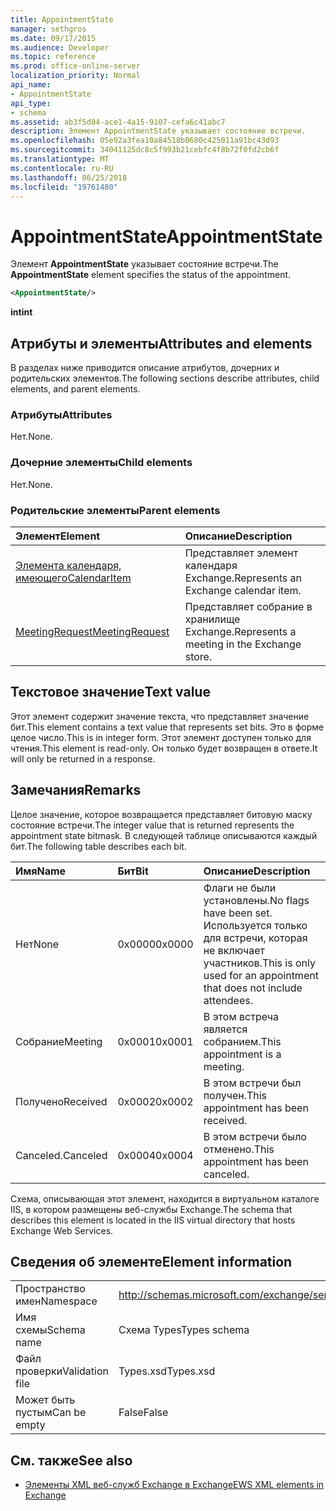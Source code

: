 ```yaml
---
title: AppointmentState
manager: sethgros
ms.date: 09/17/2015
ms.audience: Developer
ms.topic: reference
ms.prod: office-online-server
localization_priority: Normal
api_name:
- AppointmentState
api_type:
- schema
ms.assetid: ab3f5d04-ace1-4a15-9107-cefa6c41abc7
description: Элемент AppointmentState указывает состояние встречи.
ms.openlocfilehash: 05e92a3fea10a84518b0680c425011a91bc43d93
ms.sourcegitcommit: 34041125dc8c5f993b21cebfc4f8b72f0fd2cb6f
ms.translationtype: MT
ms.contentlocale: ru-RU
ms.lasthandoff: 06/25/2018
ms.locfileid: "19761480"
---
```

# <a name="appointmentstate"></a><span data-ttu-id="2a044-103">AppointmentState</span><span class="sxs-lookup"><span data-stu-id="2a044-103">AppointmentState</span></span>

<span data-ttu-id="2a044-104">Элемент **AppointmentState** указывает состояние встречи.</span><span class="sxs-lookup"><span data-stu-id="2a044-104">The **AppointmentState** element specifies the status of the appointment.</span></span> 
  
```XML
<AppointmentState/>
```

 <span data-ttu-id="2a044-105">**int**</span><span class="sxs-lookup"><span data-stu-id="2a044-105">**int**</span></span>
## <a name="attributes-and-elements"></a><span data-ttu-id="2a044-106">Атрибуты и элементы</span><span class="sxs-lookup"><span data-stu-id="2a044-106">Attributes and elements</span></span>

<span data-ttu-id="2a044-107">В разделах ниже приводится описание атрибутов, дочерних и родительских элементов.</span><span class="sxs-lookup"><span data-stu-id="2a044-107">The following sections describe attributes, child elements, and parent elements.</span></span>
  
### <a name="attributes"></a><span data-ttu-id="2a044-108">Атрибуты</span><span class="sxs-lookup"><span data-stu-id="2a044-108">Attributes</span></span>

<span data-ttu-id="2a044-109">Нет.</span><span class="sxs-lookup"><span data-stu-id="2a044-109">None.</span></span>
  
### <a name="child-elements"></a><span data-ttu-id="2a044-110">Дочерние элементы</span><span class="sxs-lookup"><span data-stu-id="2a044-110">Child elements</span></span>

<span data-ttu-id="2a044-111">Нет.</span><span class="sxs-lookup"><span data-stu-id="2a044-111">None.</span></span>
  
### <a name="parent-elements"></a><span data-ttu-id="2a044-112">Родительские элементы</span><span class="sxs-lookup"><span data-stu-id="2a044-112">Parent elements</span></span>

|<span data-ttu-id="2a044-113">**Элемент**</span><span class="sxs-lookup"><span data-stu-id="2a044-113">**Element**</span></span>|<span data-ttu-id="2a044-114">**Описание**</span><span class="sxs-lookup"><span data-stu-id="2a044-114">**Description**</span></span>|
|:-----|:-----|
|[<span data-ttu-id="2a044-115">Элемента календаря, имеющего</span><span class="sxs-lookup"><span data-stu-id="2a044-115">CalendarItem</span></span>](calendaritem.md) <br/> |<span data-ttu-id="2a044-116">Представляет элемент календаря Exchange.</span><span class="sxs-lookup"><span data-stu-id="2a044-116">Represents an Exchange calendar item.</span></span>  <br/> |
|[<span data-ttu-id="2a044-117">MeetingRequest</span><span class="sxs-lookup"><span data-stu-id="2a044-117">MeetingRequest</span></span>](meetingrequest.md) <br/> |<span data-ttu-id="2a044-118">Представляет собрание в хранилище Exchange.</span><span class="sxs-lookup"><span data-stu-id="2a044-118">Represents a meeting in the Exchange store.</span></span>  <br/> |
   
## <a name="text-value"></a><span data-ttu-id="2a044-119">Текстовое значение</span><span class="sxs-lookup"><span data-stu-id="2a044-119">Text value</span></span>

<span data-ttu-id="2a044-120">Этот элемент содержит значение текста, что представляет значение бит.</span><span class="sxs-lookup"><span data-stu-id="2a044-120">This element contains a text value that represents set bits.</span></span> <span data-ttu-id="2a044-121">Это в форме целое число.</span><span class="sxs-lookup"><span data-stu-id="2a044-121">This is in integer form.</span></span> <span data-ttu-id="2a044-122">Этот элемент доступен только для чтения.</span><span class="sxs-lookup"><span data-stu-id="2a044-122">This element is read-only.</span></span> <span data-ttu-id="2a044-123">Он только будет возвращен в ответе.</span><span class="sxs-lookup"><span data-stu-id="2a044-123">It will only be returned in a response.</span></span>
  
## <a name="remarks"></a><span data-ttu-id="2a044-124">Замечания</span><span class="sxs-lookup"><span data-stu-id="2a044-124">Remarks</span></span>

<span data-ttu-id="2a044-125">Целое значение, которое возвращается представляет битовую маску состояние встречи.</span><span class="sxs-lookup"><span data-stu-id="2a044-125">The integer value that is returned represents the appointment state bitmask.</span></span> <span data-ttu-id="2a044-126">В следующей таблице описываются каждый бит.</span><span class="sxs-lookup"><span data-stu-id="2a044-126">The following table describes each bit.</span></span>
  
|<span data-ttu-id="2a044-127">**Имя**</span><span class="sxs-lookup"><span data-stu-id="2a044-127">**Name**</span></span>|<span data-ttu-id="2a044-128">**Бит**</span><span class="sxs-lookup"><span data-stu-id="2a044-128">**Bit**</span></span>|<span data-ttu-id="2a044-129">**Описание**</span><span class="sxs-lookup"><span data-stu-id="2a044-129">**Description**</span></span>|
|:-----|:-----|:-----|
|<span data-ttu-id="2a044-130">Нет</span><span class="sxs-lookup"><span data-stu-id="2a044-130">None</span></span>  <br/> |<span data-ttu-id="2a044-131">0x0000</span><span class="sxs-lookup"><span data-stu-id="2a044-131">0x0000</span></span>  <br/> |<span data-ttu-id="2a044-132">Флаги не были установлены.</span><span class="sxs-lookup"><span data-stu-id="2a044-132">No flags have been set.</span></span> <span data-ttu-id="2a044-133">Используется только для встречи, которая не включает участников.</span><span class="sxs-lookup"><span data-stu-id="2a044-133">This is only used for an appointment that does not include attendees.</span></span>  <br/> |
|<span data-ttu-id="2a044-134">Собрание</span><span class="sxs-lookup"><span data-stu-id="2a044-134">Meeting</span></span>  <br/> |<span data-ttu-id="2a044-135">0x0001</span><span class="sxs-lookup"><span data-stu-id="2a044-135">0x0001</span></span>  <br/> |<span data-ttu-id="2a044-136">В этом встреча является собранием.</span><span class="sxs-lookup"><span data-stu-id="2a044-136">This appointment is a meeting.</span></span>  <br/> |
|<span data-ttu-id="2a044-137">Получено</span><span class="sxs-lookup"><span data-stu-id="2a044-137">Received</span></span>  <br/> |<span data-ttu-id="2a044-138">0x0002</span><span class="sxs-lookup"><span data-stu-id="2a044-138">0x0002</span></span>  <br/> |<span data-ttu-id="2a044-139">В этом встречи был получен.</span><span class="sxs-lookup"><span data-stu-id="2a044-139">This appointment has been received.</span></span>  <br/> |
|<span data-ttu-id="2a044-140">Canceled.</span><span class="sxs-lookup"><span data-stu-id="2a044-140">Canceled</span></span>  <br/> |<span data-ttu-id="2a044-141">0x0004</span><span class="sxs-lookup"><span data-stu-id="2a044-141">0x0004</span></span>  <br/> |<span data-ttu-id="2a044-142">В этом встречи было отменено.</span><span class="sxs-lookup"><span data-stu-id="2a044-142">This appointment has been canceled.</span></span>  <br/> |
   
<span data-ttu-id="2a044-143">Схема, описывающая этот элемент, находится в виртуальном каталоге IIS, в котором размещены веб-службы Exchange.</span><span class="sxs-lookup"><span data-stu-id="2a044-143">The schema that describes this element is located in the IIS virtual directory that hosts Exchange Web Services.</span></span>
  
## <a name="element-information"></a><span data-ttu-id="2a044-144">Сведения об элементе</span><span class="sxs-lookup"><span data-stu-id="2a044-144">Element information</span></span>

|||
|:-----|:-----|
|<span data-ttu-id="2a044-145">Пространство имен</span><span class="sxs-lookup"><span data-stu-id="2a044-145">Namespace</span></span>  <br/> |http://schemas.microsoft.com/exchange/services/2006/types  <br/> |
|<span data-ttu-id="2a044-146">Имя схемы</span><span class="sxs-lookup"><span data-stu-id="2a044-146">Schema name</span></span>  <br/> |<span data-ttu-id="2a044-147">Схема Types</span><span class="sxs-lookup"><span data-stu-id="2a044-147">Types schema</span></span>  <br/> |
|<span data-ttu-id="2a044-148">Файл проверки</span><span class="sxs-lookup"><span data-stu-id="2a044-148">Validation file</span></span>  <br/> |<span data-ttu-id="2a044-149">Types.xsd</span><span class="sxs-lookup"><span data-stu-id="2a044-149">Types.xsd</span></span>  <br/> |
|<span data-ttu-id="2a044-150">Может быть пустым</span><span class="sxs-lookup"><span data-stu-id="2a044-150">Can be empty</span></span>  <br/> |<span data-ttu-id="2a044-151">False</span><span class="sxs-lookup"><span data-stu-id="2a044-151">False</span></span>  <br/> |
   
## <a name="see-also"></a><span data-ttu-id="2a044-152">См. также</span><span class="sxs-lookup"><span data-stu-id="2a044-152">See also</span></span>

- [<span data-ttu-id="2a044-153">Элементы XML веб-служб Exchange в Exchange</span><span class="sxs-lookup"><span data-stu-id="2a044-153">EWS XML elements in Exchange</span></span>](ews-xml-elements-in-exchange.md)


